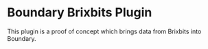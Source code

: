 Boundary Brixbits Plugin
========================

This plugin is a proof of concept which brings data from Brixbits into Boundary.
